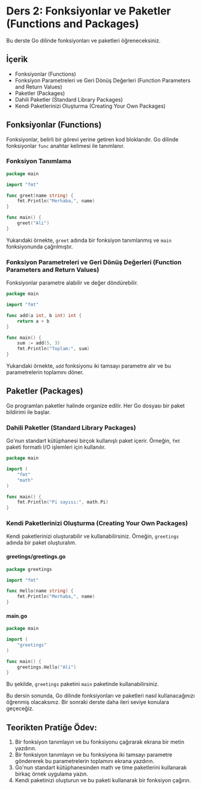 # Ders 2: Fonksiyonlar ve Paketler (Functions and Packages)

Bu derste Go dilinde fonksiyonları ve paketleri öğreneceksiniz.

## İçerik

- Fonksiyonlar (Functions)
- Fonksiyon Parametreleri ve Geri Dönüş Değerleri (Function Parameters and Return Values)
- Paketler (Packages)
- Dahili Paketler (Standard Library Packages)
- Kendi Paketlerinizi Oluşturma (Creating Your Own Packages)

## Fonksiyonlar (Functions)

Fonksiyonlar, belirli bir görevi yerine getiren kod bloklarıdır. Go dilinde fonksiyonlar `func` anahtar kelimesi ile tanımlanır.

### Fonksiyon Tanımlama

```go
package main

import "fmt"

func greet(name string) {
    fmt.Println("Merhaba,", name)
}

func main() {
    greet("Ali")
}
```

Yukarıdaki örnekte, `greet` adında bir fonksiyon tanımlanmış ve `main` fonksiyonunda çağrılmıştır.

### Fonksiyon Parametreleri ve Geri Dönüş Değerleri (Function Parameters and Return Values)

Fonksiyonlar parametre alabilir ve değer döndürebilir.

```go
package main

import "fmt"

func add(a int, b int) int {
    return a + b
}

func main() {
    sum := add(5, 3)
    fmt.Println("Toplam:", sum)
}
```

Yukarıdaki örnekte, `add` fonksiyonu iki tamsayı parametre alır ve bu parametrelerin toplamını döner.

## Paketler (Packages)

Go programları paketler halinde organize edilir. Her Go dosyası bir paket bildirimi ile başlar.

### Dahili Paketler (Standard Library Packages)

Go'nun standart kütüphanesi birçok kullanışlı paket içerir. Örneğin, `fmt` paketi formatlı I/O işlemleri için kullanılır.

```go
package main

import (
    "fmt"
    "math"
)

func main() {
    fmt.Println("Pi sayısı:", math.Pi)
}
```

### Kendi Paketlerinizi Oluşturma (Creating Your Own Packages)

Kendi paketlerinizi oluşturabilir ve kullanabilirsiniz. Örneğin, `greetings` adında bir paket oluşturalım.

#### greetings/greetings.go

```go
package greetings

import "fmt"

func Hello(name string) {
    fmt.Println("Merhaba,", name)
}
```

#### main.go

```go
package main

import (
    "greetings"
)

func main() {
    greetings.Hello("Ali")
}
```

Bu şekilde, `greetings` paketini `main` paketinde kullanabilirsiniz.

Bu dersin sonunda, Go dilinde fonksiyonları ve paketleri nasıl kullanacağınızı öğrenmiş olacaksınız. Bir sonraki derste daha ileri seviye konulara geçeceğiz.

## Teorikten Pratiğe Ödev:

1. Bir fonksiyon tanımlayın ve bu fonksiyonu çağırarak ekrana bir metin yazdırın.
2. Bir fonksiyon tanımlayın ve bu fonksiyona iki tamsayı parametre göndererek bu parametrelerin toplamını ekrana yazdırın.
3. Go'nun standart kütüphanesinden math ve time paketlerini kullanarak birkaç örnek uygulama yazın.
4. Kendi paketinizi oluşturun ve bu paketi kullanarak bir fonksiyon çağırın.

